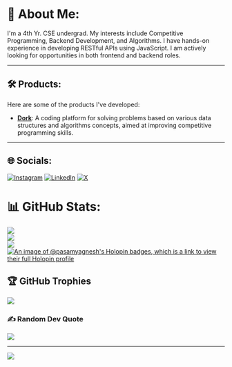 # 💫 About Me:
I'm a 4th Yr. CSE undergrad. My interests include Competitive Programming, Backend Development, and Algorithms. I have hands-on experience in developing RESTful APIs using JavaScript. I am actively looking for opportunities in both frontend and backend roles.

---

## 🛠️ Products:
Here are some of the products I've developed:

- [**Dork**](https://dork-application.vercel.app/): A coding platform for solving problems based on various data structures and algorithms concepts, aimed at improving competitive programming skills.

---



## 🌐 Socials:
[![Instagram](https://img.shields.io/badge/Instagram-%23E4405F.svg?logo=Instagram&logoColor=white)](https://instagram.com/yagneshpasam) [![LinkedIn](https://img.shields.io/badge/LinkedIn-%230077B5.svg?logo=linkedin&logoColor=white)](https://linkedin.com/in/yagneshpasam) [![X](https://img.shields.io/badge/X-black.svg?logo=X&logoColor=white)](https://x.com/yagneshpasam) 


# 📊 GitHub Stats:
![](https://github-readme-stats.vercel.app/api?username=pasamyagnesh&theme=dark&hide_border=false&include_all_commits=true&count_private=false)<br/>
![](https://github-readme-streak-stats.herokuapp.com/?user=pasamyagnesh&theme=dark&hide_border=false)<br/>
![](https://github-readme-stats.vercel.app/api/top-langs/?username=pasamyagnesh&theme=dark&hide_border=false&include_all_commits=true&count_private=false&layout=compact)
[![An image of @pasamyagnesh's Holopin badges, which is a link to view their full Holopin profile](https://holopin.me/pasamyagnesh)](https://holopin.io/@pasamyagnesh)

## 🏆 GitHub Trophies
![](https://github-profile-trophy.vercel.app/?username=pasamyagnesh&theme=radical&no-frame=true&no-bg=false&margin-w=4)

### ✍️ Random Dev Quote
![](https://quotes-github-readme.vercel.app/api?type=horizontal&theme=radical)

---
[![](https://visitcount.itsvg.in/api?id=pasamyagnesh&icon=0&color=3)](https://visitcount.itsvg.in)

<!-- Proudly created with GPRM ( https://gprm.itsvg.in ) -->
